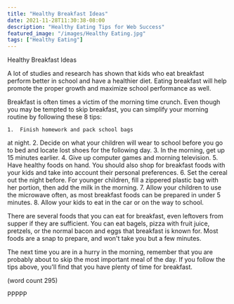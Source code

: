 ```yaml
---
title: "Healthy Breakfast Ideas"
date: 2021-11-28T11:30:38-08:00
description: "Healthy Eating Tips for Web Success"
featured_image: "/images/Healthy Eating.jpg"
tags: ["Healthy Eating"]
---
```


Healthy Breakfast Ideas

A lot of studies and research has shown that kids
who eat breakfast perform better in school and 
have a healthier diet.  Eating breakfast will help
promote the proper growth and maximize school 
performance as well.  

Breakfast is often times a victim of the morning 
time crunch.  Even though you may be tempted to 
skip breakfast, you can simplify your morning 
routine by following these 8 tips:

	1.  Finish homework and pack school bags
at night.
	2.  Decide on what your children will 
wear to school before you go to bed and locate 
lost shoes for the following day.
	3.  In the morning, get up 15 minutes
earlier.
	4.  Give up computer games and morning 
television.
	5.  Have healthy foods on hand.  You 
should also shop for breakfast foods with your kids
and take into account their personal preferences.
	6.  Set the cereal out the night before.
For younger children, fill a zippered plastic bag
with her portion, then add the milk in the
morning.
	7.  Allow your children to use the 
microwave often, as most breakfast foods can be
prepared in under 5 minutes.
	8.  Allow your kids to eat in the car or
on the way to school.

There are several foods that you can eat for 
breakfast, even leftovers from supper if they 
are sufficient.  You can eat bagels, pizza with
fruit juice, pretzels, or the normal bacon and
eggs that breakfast is known for.  Most foods are
a snap to prepare, and won't take you but a 
few minutes.

The next time you are in a hurry in the morning, 
remember that you are probably about to skip the
most important meal of the day. If you follow the
tips above, you'll find that you have plenty of 
time for breakfast.

(word count 295)

PPPPP
